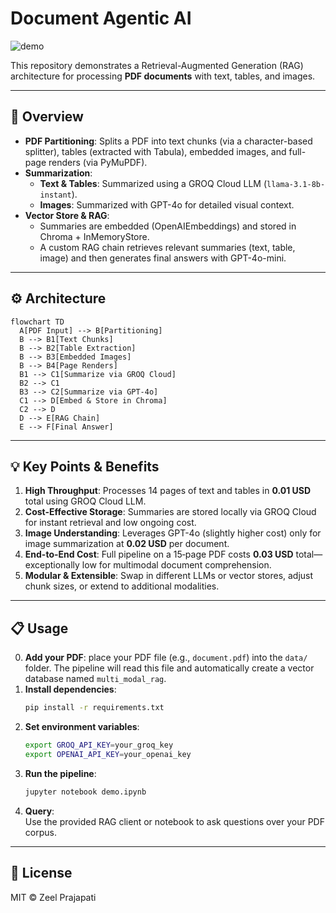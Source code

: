 # Document Agentic AI

![demo](https://github.com/user-attachments/assets/f5e00f7a-29e5-4b5b-8e74-b8e8cfa91e38)

This repository demonstrates a Retrieval-Augmented Generation (RAG) architecture for processing **PDF documents** with text, tables, and images.

---

## 🚀 Overview

- **PDF Partitioning**: Splits a PDF into text chunks (via a character-based splitter), tables (extracted with Tabula), embedded images, and full-page renders (via PyMuPDF).
- **Summarization**:
  - **Text & Tables**: Summarized using a GROQ Cloud LLM (`llama-3.1-8b-instant`).
  - **Images**: Summarized with GPT-4o for detailed visual context.
- **Vector Store & RAG**:
  - Summaries are embedded (OpenAIEmbeddings) and stored in Chroma + InMemoryStore.
  - A custom RAG chain retrieves relevant summaries (text, table, image) and then generates final answers with GPT-4o-mini.

---

## ⚙️ Architecture

```mermaid
flowchart TD
  A[PDF Input] --> B[Partitioning]
  B --> B1[Text Chunks]
  B --> B2[Table Extraction]
  B --> B3[Embedded Images]
  B --> B4[Page Renders]
  B1 --> C1[Summarize via GROQ Cloud]
  B2 --> C1
  B3 --> C2[Summarize via GPT-4o]
  C1 --> D[Embed & Store in Chroma]
  C2 --> D
  D --> E[RAG Chain]
  E --> F[Final Answer]
```

---

## 💡 Key Points & Benefits

1. **High Throughput**: Processes 14 pages of text and tables in **0.01 USD** total using GROQ Cloud LLM.  
2. **Cost-Effective Storage**: Summaries are stored locally via GROQ Cloud for instant retrieval and low ongoing cost.  
3. **Image Understanding**: Leverages GPT-4o (slightly higher cost) only for image summarization at **0.02 USD** per document.  
4. **End-to-End Cost**: Full pipeline on a 15‑page PDF costs **0.03 USD** total—exceptionally low for multimodal document comprehension.  
5. **Modular & Extensible**: Swap in different LLMs or vector stores, adjust chunk sizes, or extend to additional modalities.

---

## 📋 Usage

0. **Add your PDF**: place your PDF file (e.g., `document.pdf`) into the `data/` folder. The pipeline will read this file and automatically create a vector database named `multi_modal_rag`.
1. **Install dependencies**:  
   ```bash
   pip install -r requirements.txt
   ```
2. **Set environment variables**:  
   ```bash
   export GROQ_API_KEY=your_groq_key
   export OPENAI_API_KEY=your_openai_key
   ```
3. **Run the pipeline**:  
   ```bash
   jupyter notebook demo.ipynb
   ```
4. **Query**:  
   Use the provided RAG client or notebook to ask questions over your PDF corpus.

---

## 🔖 License

MIT © Zeel Prajapati
